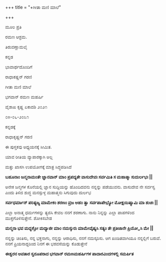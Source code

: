 +++
title = "+ಗೀತಾ ಮಣಿ ಮಾಲೆ"

+++

ಮೂಲ ಪ್ರತಿ

ರಮಣ ಆಶ್ರಮ.

ತಿರುವಣ್ಣಾಮಲೈ

ಕನ್ನಡ

ಭಾವಾರ್ಥದೊಂದಿಗೆ

ರಾಧಾಕಷ್ಣನ್ ಗರಣಿ



ಗೀತಾ ಮಣಿ ಮಾಲೆ

ಭಗವಾನ್ ರಮಣ ಮಹರ್ಷಿ

ವೈಶಾಖ ಕೃಷ್ಣ ಏಕಾದಶಿ ೨೦೨೧

೦೫-೦೬-೨೦೩೧

ಕನ್ನಡಕ್ಕೆ

ರಾಧಾಕೃಷ್ಣನ್   ಗರಣಿ

ಈ ಪುಸ್ತಕವು ಅಧ್ಯಯನಕ್ಕೆ ಸೀಮಿತ.

ಯಾವ ರೀತಿಯ ವ್ಯಾಪಾರಕ್ಕಾಗಿ ಅಲ್ಲ

ಮತ್ತು ಖಾಸಗಿ ಉಪಯೋಗಕ್ಕೆ ಮಾತ್ರ ಸಿದ್ಧಪಡಿಸಿದೆ



**ಬಹೂನಾಂ ಜನ್ಮನಾಮಂತೇ ಜ್ಞಾನವಾನ್ ಮಾಂ ಪ್ರಪದ್ಯತೇ ವಾಸುದೇವಃ ಸರ್ವಮಿತಿ ಸ ಮಹಾತ್ಮಾ ಸುದುರ್ಲಭಃ ||**

ಅನೇಕ ಜನ್ಮಗಳ ಕೊನೆಯಲ್ಲಿ ಜ್ಞಾನ ಸುದ್ದಿಯನ್ನು ಹೊಂದಿದವನು ನನ್ನನ್ನು ಪಡೆಯುವನು. ವಾಸುದೇವ ನೇ ಸರ್ವಸ್ವ ಎಂದು  ತಿಳಿದ ಶುದ್ಧ ಮನಸ್ಸುಳ್ಳ ಮಹಾತ್ಮನು ಸಿಗುವುದು ದುರ್ಲಭ

**ಸರ್ವಧರ್ಮಾನ್ ಪರಿತ್ಯಜ್ಯ ಮಾಮೇಕಂ ಶರಣಂ ವ್ರಜ ಅಹಂ ತ್ವಾ ಸರ್ವಪಾಪೇಭ್ಯೋ ಮೋಕ್ಷಯಿಷ್ಯಾಮಿ ಮಾ ಶುಚಃ ||**

ಎಲ್ಲಾ ಅನಾತ್ಮ ಧರ್ಮಗಳನ್ನು ತ್ಯಜಿಸಿ ಕೇವಲ ನನಗೆ ಶರಣಾಗು. ನಾನು ನಿನ್ನನ್ನು ಎಲ್ಲಾ ಪಾಪಗಳಿಂದ ಮುಕ್ತಗೊಳಿಸುತ್ತೇನೆ. ಶೋಕಿಸಬೇಡ

**ಮನ್ಮನಾ ಭವ ಮದ್ಭಕ್ತೋ ಮದ್ಯಾಜೀ ಮಾಂ ನಮಸ್ಕುರು ಮಾಮೇವೈಷ್ಯಸಿ ಸತ್ಯಂ ತೇ ಪ್ರತಿಜಾನೇ ಪ್ರಿಯೋ„ಸಿ ಮೇ ||**

ನನ್ನನ್ನು ಚಿಂತಿಸು, ನನ್ನ ಭಕ್ತನಾಗು, ನನ್ನನ್ನು ಆರಾಧಿಸು, ನನಗೆ ನಮಸ್ಕರಿಸು. ಆಗ ಖಂಡಿತವಾಗಿಯೂ ನನ್ನಲ್ಲಿಗೆ ಬರುವೆ. ನನಗೆ ಪ್ರಿಯನಾದ್ದರಿಂದ ನಿನಗೆ ಈ ಭರವಸೆಯನ್ನು ಕೊಡುತ್ತೇನೆ

**ಈಶ್ವರನ ಅವತಾರ ಸ್ವರೂಪರಾದ  ಭಗವಾನ್ ರಮಣಮಹರ್ಷಿಗಳ ಪಾದಾರವಿಂದಗಳಲ್ಲಿ  ಸಮರ್ಪಿತ**


